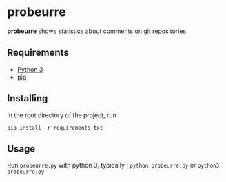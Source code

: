 # probeurre

**probeurre** shows statistics about comments on git repositories.

## Requirements

- [Python 3](https://www.python.org/)
- [pip](https://pip.pypa.io/en/stable/installing/)

## Installing

In the root directory of the project, run

``pip install -r requirements.txt``

## Usage

Run `probeurre.py` with python 3, typically : `python probeurre.py` or `python3 probeurre.py`